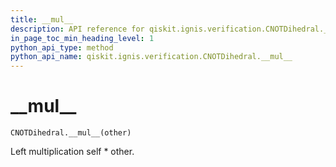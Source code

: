 ```yaml
---
title: __mul__
description: API reference for qiskit.ignis.verification.CNOTDihedral.__mul__
in_page_toc_min_heading_level: 1
python_api_type: method
python_api_name: qiskit.ignis.verification.CNOTDihedral.__mul__
---
```


# \_\_mul\_\_

<span id="qiskit.ignis.verification.CNOTDihedral.__mul__" />

`CNOTDihedral.__mul__(other)`

Left multiplication self \* other.


